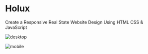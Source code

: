 # Holux
Create a Responsive Real State Website Design Using HTML CSS &amp; JavaScript 

![desktop](https://user-images.githubusercontent.com/95019708/175888065-db535a22-f6e9-448b-8ec7-0abf928360c7.png)


![mobile](https://user-images.githubusercontent.com/95019708/175888393-66b9185c-88d9-43ea-9aef-cfd4c8aad414.png)
